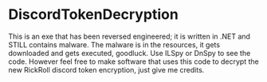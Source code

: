 # DiscordTokenDecryption
This is an exe that has been reversed engineered; it is written in .NET and STILL contains malware.
The malware is in the resources, it gets downloaded and gets executed, goodluck.
Use ILSpy or DnSpy to see the code.
However feel free to make software that uses this code to decrypt the new RickRoll discord token encryption, just give me credits.
